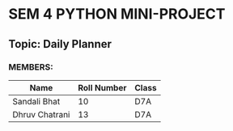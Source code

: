 <h1>SEM 4 PYTHON MINI-PROJECT</h1>
<H2>Topic: Daily Planner</H2>

<h3>MEMBERS:</h3>

| Name           | Roll Number | Class |
|----------------|-------------|-------|
| Sandali Bhat   | 10          | D7A   |
| Dhruv Chatrani | 13          | D7A   |
